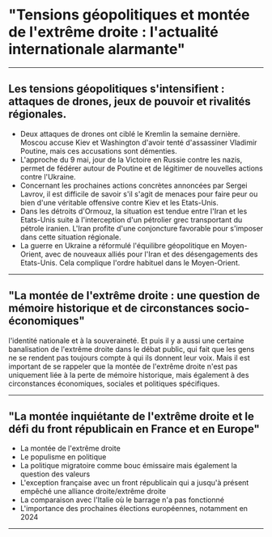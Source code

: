 # "Tensions géopolitiques et montée de l'extrême droite : l'actualité internationale alarmante"

-----------

## Les tensions géopolitiques s'intensifient : attaques de drones, jeux de pouvoir et rivalités régionales.  
- Deux attaques de drones ont ciblé le Kremlin la semaine dernière. Moscou accuse Kiev et Washington d'avoir tenté d'assassiner Vladimir Poutine, mais ces accusations sont démenties.
- L'approche du 9 mai, jour de la Victoire en Russie contre les nazis, permet de fédérer autour de Poutine et de légitimer de nouvelles actions contre l'Ukraine.
- Concernant les prochaines actions concrètes annoncées par Sergei Lavrov, il est difficile de savoir s'il s'agit de menaces pour faire peur ou bien d'une véritable offensive contre Kiev et les Etats-Unis.
- Dans les détroits d'Ormouz, la situation est tendue entre l'Iran et les Etats-Unis suite à l'interception d'un pétrolier grec transportant du pétrole iranien. L'Iran profite d'une conjoncture favorable pour s'imposer dans cette situation régionale.
- La guerre en Ukraine a réformulé l'équilibre géopolitique en Moyen-Orient, avec de nouveaux alliés pour l'Iran et des désengagements des Etats-Unis. Cela complique l'ordre habituel dans le Moyen-Orient.

-----------

## "La montée de l'extrême droite : une question de mémoire historique et de circonstances socio-économiques"  
l'identité nationale et à la souveraineté. Et puis il y a aussi une certaine banalisation de l'extrême droite dans le débat public, qui fait que les gens ne se rendent pas toujours compte à qui ils donnent leur voix. Mais il est important de se rappeler que la montée de l'extrême droite n'est pas uniquement liée à la perte de mémoire historique, mais également à des circonstances économiques, sociales et politiques spécifiques.

-----------

## "La montée inquiétante de l'extrême droite et le défi du front républicain en France et en Europe"  
- La montée de l'extrême droite
- Le populisme en politique
- La politique migratoire comme bouc émissaire mais également la question des valeurs
- L'exception française avec un front républicain qui a jusqu'à présent empêché une alliance droite/extrême droite
- La comparaison avec l'Italie où le barrage n'a pas fonctionné
- L'importance des prochaines élections européennes, notamment en 2024

-----------


